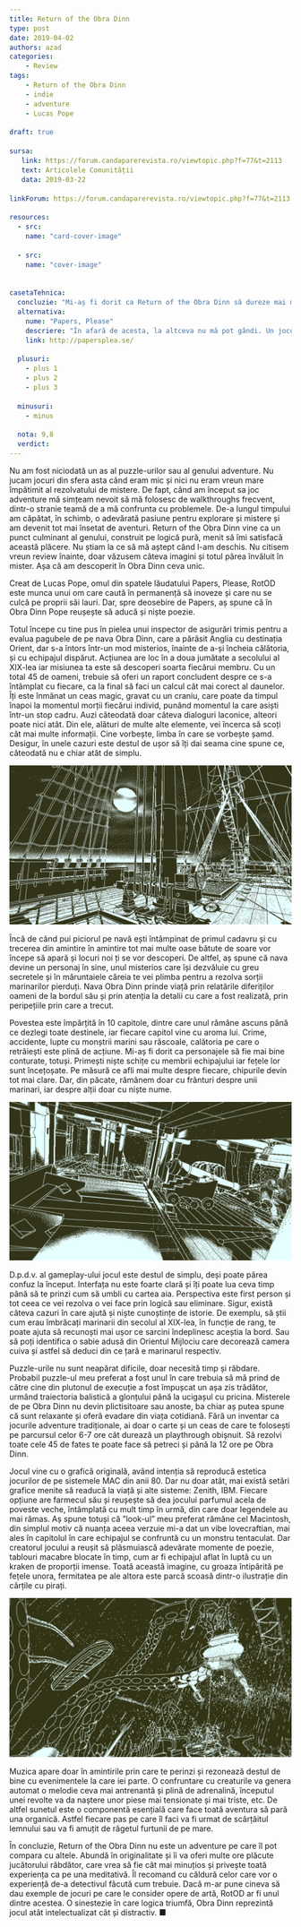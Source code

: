 ```yaml
---
title: Return of the Obra Dinn
type: post
date: 2019-04-02
authors: azad
categories:
    - Review
tags:
    - Return of the Obra Dinn
    - indie
    - adventure
    - Lucas Pope

draft: true

sursa:
   link: https://forum.candaparerevista.ro/viewtopic.php?f=77&t=2113
   text: Articolele Comunității
   data: 2019-03-22

linkForum: https://forum.candaparerevista.ro/viewtopic.php?f=77&t=2113

resources:
  - src:
    name: "card-cover-image"

  - src:
    name: "cover-image"


casetaTehnica:
  concluzie: "Mi-aș fi dorit ca Return of the Obra Dinn să dureze mai mult, dar cine știe, probabil ar fi devenit repetitiv. Altfel, singurele reproșuri pe care i le pot aduce sunt superficialitatea cu care sunt realizate unele personaje și lipsa clarității uneori."
  alternativa:
    nume: "Papers, Please"
    descriere: "În afară de acesta, la altceva nu mă pot gândi. Un joculeț care îți va pune la încercare simțul moralității. Merită încercat o dată în viață."
    link: http://papersplea.se/

  plusuri:
    - plus 1
    - plus 2
    - plus 3

  minusuri:
    - minus

  nota: 9,8
  verdict:
---
```


Nu am fost niciodată un as al puzzle-urilor sau al genului adventure. Nu jucam jocuri din sfera asta când eram mic și nici nu eram vreun mare împătimit al rezolvatului de mistere. De fapt, când am început sa joc adventure mă simțeam nevoit să mă folosesc de walkthroughs frecvent, dintr-o stranie teamă de a mă confrunta cu problemele. De-a lungul timpului am căpătat, în schimb, o adevărată pasiune pentru explorare și mistere și am devenit tot mai însetat de aventuri. Return of the Obra Dinn vine ca un punct culminant al genului, construit pe logică pură, menit să îmi satisfacă această plăcere. Nu știam la ce să mă aștept când l-am deschis. Nu citisem vreun review înainte, doar văzusem câteva imagini și totul părea învăluit în mister. Așa că am descoperit în Obra Dinn ceva unic.

Creat de Lucas Pope, omul din spatele lăudatului Papers, Please, RotOD este munca unui om care caută în permanență să inoveze și care nu se culcă pe proprii săi lauri. Dar, spre deosebire de Papers, aș spune că în Obra Dinn Pope reușește să aducă și niște poezie.

Totul începe cu tine pus în pielea unui inspector de asigurări trimis pentru a evalua pagubele de pe nava Obra Dinn, care a părăsit Anglia cu destinația Orient, dar s-a întors într-un mod misterios, înainte de a-și încheia călătoria, și cu echipajul dispărut. Acțiunea are loc în a doua jumătate a secolului al XIX-lea iar misiunea ta este să descoperi soarta fiecărui membru. Cu un total 45 de oameni, trebuie să oferi un raport concludent despre ce s-a întâmplat cu fiecare, ca la final să faci un calcul cât mai corect al daunelor. Îți este înmânat un ceas magic, gravat cu un craniu, care poate da timpul înapoi la momentul morții fiecărui individ, punând momentul la care asiști într-un stop cadru. Auzi câteodată doar câteva dialoguri laconice, alteori poate nici atât. Din ele, alături de multe alte elemente, vei încerca să scoți cât mai multe informații. Cine vorbește, limba în care se vorbește șamd. Desigur, în unele cazuri este destul de ușor să îți dai seama cine spune ce, câteodată nu e chiar atât de simplu.

![](gallery/rotod-01.jpg)

Încă de când pui piciorul pe navă ești întâmpinat de primul cadavru și cu trecerea din amintire în amintire tot mai multe oase bătute de soare vor începe să apară  și locuri noi ți se vor descoperi. De altfel, aș spune că nava devine un personaj în sine, unul misterios care își dezvăluie cu greu secretele și în măruntaiele căreia te vei plimba pentru a rezolva sorții marinarilor pierduți. Nava Obra Dinn prinde viață prin relatările diferiților oameni de la bordul său și prin atenția la detalii cu care a fost realizată, prin peripețiile prin care a trecut.

Povestea este împărțită în 10 capitole, dintre care unul rămâne ascuns până ce dezlegi toate destinele, iar fiecare capitol vine cu aroma lui. Crime, accidente, lupte cu monștrii marini sau răscoale, calătoria pe care o retrăiești este plină de acțiune. Mi-aș fi dorit ca personajele să fie mai bine conturate, totuși. Primești niște schițe cu membrii echipajului iar fețele lor sunt încețoșate. Pe măsură ce afli mai multe despre fiecare, chipurile devin tot mai clare. Dar, din păcate,  rămânem doar cu frânturi despre unii marinari, iar despre alții doar cu niște nume.

![](gallery/rotod-02.jpg)

D.p.d.v. al gameplay-ului jocul este destul  de simplu, deși poate părea confuz la început. Interfața nu este foarte clară și îți poate lua ceva timp până să te prinzi cum să umbli cu cartea aia. Perspectiva este first person și tot ceea ce vei rezolva o vei face prin logică sau eliminare. Sigur, există câteva cazuri în care ajută și niște cunoștințe de istorie. De exemplu, să știi cum erau îmbrăcați marinarii  din secolul al XIX-lea, în funcție de rang, te poate ajuta să recunoști mai ușor ce sarcini îndeplinesc aceștia la bord. Sau să poți identifica o sabie adusă din Orientul Mijlociu care decorează camera cuiva și astfel să deduci din ce țară e marinarul respectiv.

Puzzle-urile nu sunt neapărat dificile, doar necesită timp și răbdare. Probabil puzzle-ul meu preferat a fost unul în care trebuia să mă prind de către cine din plutonul de execuție a fost împușcat un așa zis trădător, urmând traiectoria balistică a glonțului până la ucigașul cu pricina.
Misterele de pe Obra Dinn nu devin plictisitoare sau anoste, ba chiar aș putea spune că sunt relaxante și oferă evadare din viața cotidiană. Fără un inventar ca jocurile adventure tradiționale, ai doar o carte și un ceas de care te folosești pe parcursul celor 6-7 ore cât durează un playthrough obișnuit. Să rezolvi toate cele 45 de fates te poate face să petreci și până la 12 ore pe Obra Dinn.

Jocul vine cu o grafică originală, având intenția să reproducă estetica jocurilor de pe sistemele MAC din anii 80. Dar nu doar atât, mai există setări grafice menite să readucă la viață și alte sisteme: Zenith, IBM. Fiecare opțiune are farmecul său și reușește să dea jocului parfumul acela de poveste veche, întâmplată cu mult timp în urmă, din care doar legendele au mai rămas. Aș spune totuși că ”look-ul” meu preferat rămâne cel Macintosh, din simplul motiv că nuanța aceea verzuie mi-a dat un vibe lovecraftian, mai ales în capitolul în care echipajul se confruntă cu un monstru tentaculat. Dar creatorul jocului a reușit să plăsmuiască adevărate momente de poezie, tablouri macabre blocate în timp, cum ar fi echipajul aflat în luptă cu un kraken de proporții imense. Toată această imagine, cu groaza întipărită pe fețele unora, fermitatea pe ale altora este parcă scoasă dintr-o ilustrație din cărțile cu pirați.

![](gallery/rotod-03.jpg)

Muzica apare doar în amintirile prin care te perinzi și rezonează destul de bine cu evenimentele la care iei parte. O confruntare cu creaturile va genera automat o melodie ceva mai antrenantă și plină de adrenalină, începutul unei revolte va da naștere unor piese mai tensionate și mai triste, etc. De altfel sunetul este o componentă esențială care face toată aventura să pară una organică. Astfel fiecare pas pe care îl faci va fi urmat de scârțâitul lemnului sau va fi amuțit de răgetul furtunii de pe mare.

În concluzie, Return of the Obra Dinn nu este un adventure pe care îl pot compara cu altele. Abundă în originalitate și îi va oferi multe ore plăcute jucătorului răbdător, care vrea să fie cât mai minuțios și privește toată experiența ca pe una meditativă. Îl recomand cu căldură celor care vor o experiență de-a detectivul făcută cum trebuie. Dacă m-ar pune cineva să dau exemple de jocuri pe care le consider opere de artă, RotOD ar fi unul dintre acestea. O sinestezie în care logica triumfă, Obra Dinn reprezintă  jocul atât intelectualizat cât și distractiv. ■
